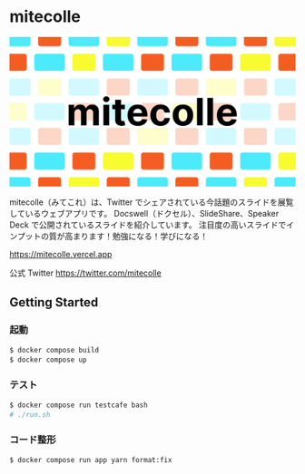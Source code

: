 # mitecolle

![a](public/ogp.png)

mitecolle（みてこれ）は、Twitter でシェアされている今話題のスライドを展覧しているウェブアプリです。
Docswell（ドクセル）、SlideShare、Speaker Deck で公開されているスライドを紹介しています。
注目度の高いスライドでインプットの質が高まります！勉強になる！学びになる！

https://mitecolle.vercel.app

公式 Twitter https://twitter.com/mitecolle

## Getting Started

### 起動

```bash
$ docker compose build
$ docker compose up
```

### テスト

```bash
$ docker compose run testcafe bash
# ./run.sh
```

### コード整形

```bash
$ docker compose run app yarn format:fix
```
